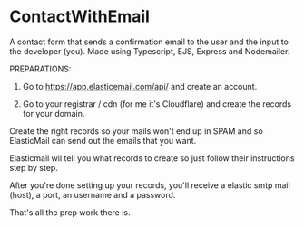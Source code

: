# ContactWithEmail
A contact form that sends a confirmation email to the user and the input to the developer (you).
Made using Typescript, EJS, Express and Nodemailer.

PREPARATIONS: 

1. Go to https://app.elasticemail.com/api/ and create an account.

2. Go to your registrar / cdn (for me it's Cloudflare) and create the records for your domain.

Create the right records so your mails won't end up in SPAM and so ElasticMail can send out the emails that you want.

Elasticmail wil tell you what records to create so just follow their instructions step by step.

After you're done setting up your records, you'll receive a elastic smtp mail (host), a port, an username and a password.

That's all the prep work there is.
